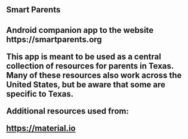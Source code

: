 <h2>Smart Parents<h2>
<p>Android companion app to the website https://smartparents.org </p>

<p>This app is meant to be used as a central collection of resources for parents in Texas. Many of these resources also work across the United States, but be aware that some are specific to Texas.

Additional resources used from:

<https://material.io></p>

